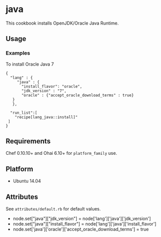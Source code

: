 java
=====

This cookbook installs OpenJDK/Oracle Java Runtime.


Usage
-----
### Examples

To install Oracle Java 7 
```
{
  "lang" : {
     "java" : {
       "install_flavor": "oracle",
       "jdk_version" : "7",
       "oracle" : {"accept_oracle_download_terms" : true}
   }
   },

  "run_list":[
	"recipe[lang_java::install]"
 ]
}

```

Requirements
-----

Chef 0.10.10+ and Ohai 6.10+ for `platform_family` use.

## Platform

* Ubuntu 14.04

Attributes
-----

See `attributes/default.rb` for default values.

* node.set["java"]["jdk_version"] = node['lang']['java']['jdk_version']
* node.set["java"]["install_flavor"] = node['lang']['java']['install_flavor']
* node.set['java']['oracle']['accept_oracle_download_terms'] = true


